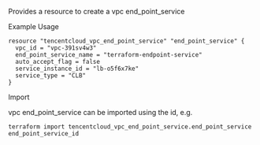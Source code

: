Provides a resource to create a vpc end_point_service

Example Usage

```hcl
resource "tencentcloud_vpc_end_point_service" "end_point_service" {
  vpc_id = "vpc-391sv4w3"
  end_point_service_name = "terraform-endpoint-service"
  auto_accept_flag = false
  service_instance_id = "lb-o5f6x7ke"
  service_type = "CLB"
}
```

Import

vpc end_point_service can be imported using the id, e.g.

```
terraform import tencentcloud_vpc_end_point_service.end_point_service end_point_service_id
```
